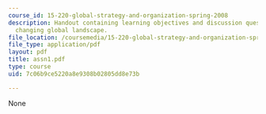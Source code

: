 ```yaml
---
course_id: 15-220-global-strategy-and-organization-spring-2008
description: Handout containing learning objectives and discussion questions on the
  changing global landscape.
file_location: /coursemedia/15-220-global-strategy-and-organization-spring-2008/7c06b9ce5220a8e9308b02805dd8e73b_assn1.pdf
file_type: application/pdf
layout: pdf
title: assn1.pdf
type: course
uid: 7c06b9ce5220a8e9308b02805dd8e73b

---
```

None